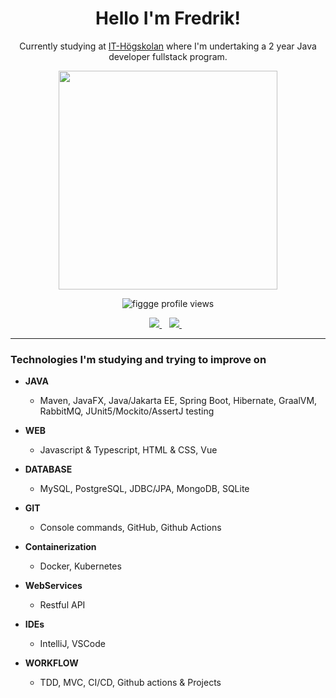 <h1 align='center'>
  Hello I'm Fredrik!
</h1>

<p align='center'>
Currently studying at <a href="http://www.iths.se/">IT-Högskolan</a> where I'm undertaking a 2 year Java developer fullstack program.
</p>

<p align='center'>
  <a href="#"><img src="https://github-readme-stats.vercel.app/api?username=figgge&show_icons=true&theme=dracula" width="350"></a>
</p>

<p align="center"> <img src="https://komarev.com/ghpvc/?username=figgge&label=Profile%20views&color=red" alt="figgge profile views"/></p>

<p align='center'>
  <a href="https://www.linkedin.com/in/fredrik-kvarnåsen">
    <img src="https://img.shields.io/badge/linkedin-%230077B5.svg?&style=for-the-badge&logo=linkedin&logoColor=white" />
  </a>&nbsp;&nbsp;
  <a href='mailto:fredrik.kvarnasen@gmail.com'>
    <img src="https://img.shields.io/badge/Gmail-D14836?style=for-the-badge&logo=gmail&logoColor=white" />
  </a>&nbsp;&nbsp;
</p>

---

<h3 align='left'>Technologies I'm studying and trying to improve on</h3>

- **JAVA**
  - Maven, JavaFX, Java/Jakarta EE, Spring Boot, Hibernate, GraalVM, RabbitMQ, JUnit5/Mockito/AssertJ testing
- **WEB**
  - Javascript & Typescript, HTML & CSS, Vue
- **DATABASE**
  - MySQL, PostgreSQL,  JDBC/JPA, MongoDB, SQLite

- **GIT**
  - Console commands, GitHub, Github Actions

- **Containerization**
  - Docker, Kubernetes
- **WebServices**
  - Restful API
- **IDEs**
  - IntelliJ, VSCode

- **WORKFLOW**
  - TDD, MVC, CI/CD, Github actions & Projects

 
 

